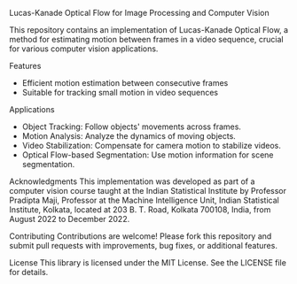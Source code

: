 Lucas-Kanade Optical Flow for Image Processing and Computer Vision

This repository contains an implementation of Lucas-Kanade Optical Flow, a method for estimating motion between frames in a video sequence, crucial for various computer vision applications.

Features
- Efficient motion estimation between consecutive frames
- Suitable for tracking small motion in video sequences

Applications
- Object Tracking: Follow objects' movements across frames.
- Motion Analysis: Analyze the dynamics of moving objects.
- Video Stabilization: Compensate for camera motion to stabilize videos.
- Optical Flow-based Segmentation: Use motion information for scene segmentation.

Acknowledgments
This implementation was developed as part of a computer vision course taught at the Indian Statistical Institute by Professor Pradipta Maji, Professor at the Machine Intelligence Unit, Indian Statistical Institute, Kolkata, located at 203 B. T. Road, Kolkata 700108, India, from August 2022 to December 2022.

Contributing
Contributions are welcome! Please fork this repository and submit pull requests with improvements, bug fixes, or additional features.

License
This library is licensed under the MIT License. See the LICENSE file for details.
